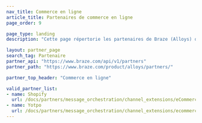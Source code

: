 ```yaml
---
nav_title: Commerce en ligne
article_title: Partenaires de commerce en ligne
page_order: 9

page_type: landing
description: "Cette page répertorie les partenaires de Braze (Alloys) qui vous permettent d’intégrer leur plateforme de commerce en ligne."

layout: partner_page
search_tag: Partenaire
partner_api: "https://www.braze.com/api/v1/partners"
partner_path: "https://www.braze.com/product/alloys/partners/"

partner_top_header: "Commerce en ligne"

valid_partner_list:
- name: Shopify
  url: /docs/partners/message_orchestration/channel_extensions/eCommerce/shopify/
- name: Yotpo
  url: /docs/partners/message_orchestration/channel_extensions/ecommerce/yotpo/
---
```

